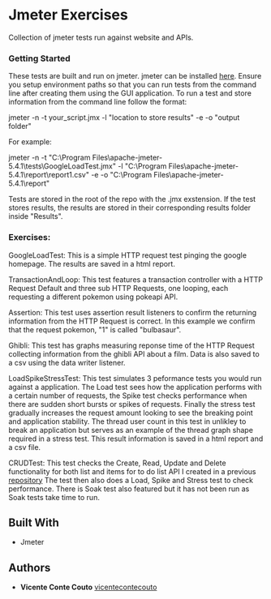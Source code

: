 # Jmeter Exercises

Collection of jmeter tests run against website and APIs.

### Getting Started

These tests are built and run on jmeter. jmeter can be installed [here](https://jmeter.apache.org/download_jmeter.cgi). Ensure you setup environment paths so 
that you can run tests from the command line after creating them using the GUI application. To run a test and store information from the command line follow the format:

jmeter -n -t your_script.jmx -l "location to store results" -e -o "output folder" 

For example:

jmeter -n -t "C:\Program Files\apache-jmeter-5.4.1\tests\GoogleLoadTest.jmx" -l "C:\Program Files\apache-jmeter-5.4.1\report\report1.csv" -e -o "C:\Program Files\apache-jmeter-5.4.1\report"

Tests are stored in the root of the repo with the .jmx exstension. If the test stores results, the results are stored in their corresponding results folder inside "Results".

### Exercises:

GoogleLoadTest: This is a simple HTTP request test pinging the google homepage. The results are saved in a html report.

TransactionAndLoop: This test features a transaction controller with a HTTP Request Default and three sub HTTP Requests, one looping, each requesting a different pokemon using
pokeapi API.

Assertion: This test uses assertion result listeners to confirm the returning information from the HTTP Request is correct. In this example we confirm that the request pokemon,
"1" is called "bulbasaur".

Ghibli: This test has graphs measuring reponse time of the HTTP Request collecting information from the ghibli API about a film. Data is also saved to a csv using the data writer
listener.

LoadSpikeStressTest: This test simulates 3 peformance tests you would run against a application. The Load test sees how the application performs with a certain number of requests,
the Spike test checks performance when there are sudden short bursts or spikes of requests. Finally the stress test gradually increases the request amount looking to see the breaking
point and application stability. The thread user count in this test in unlikley to break an application but serves as an example of the thread graph shape required in a stress test.
This result information is saved in a html report and a csv file.

CRUDTest: This test checks the Create, Read, Update and Delete functionality for both list and items for to do list API I created in a previous [repository](https://github.com/ecoutoo/ToDoList) The test then also does a Load, Spike and Stress test to check performance. There is Soak test also featured but it has not been run as Soak tests take time to run.

## Built With

* Jmeter

## Authors

* **Vicente Conte Couto** [vicentecontecouto](https://github.com/ecoutoo)
